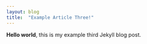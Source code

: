 ```yaml
---
layout: blog
title:  "Example Article Three!"
---
```


**Hello world**, this is my example third Jekyll blog post.